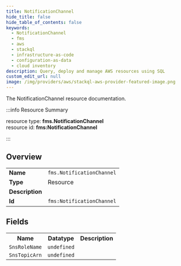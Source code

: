 ```yaml
---
title: NotificationChannel
hide_title: false
hide_table_of_contents: false
keywords:
  - NotificationChannel
  - fms
  - aws
  - stackql
  - infrastructure-as-code
  - configuration-as-data
  - cloud inventory
description: Query, deploy and manage AWS resources using SQL
custom_edit_url: null
image: /img/providers/aws/stackql-aws-provider-featured-image.png
---
```

The NotificationChannel resource documentation.

:::info Resource Summary

<div class="row">
<div class="providerDocColumn">
<span>resource type:&nbsp;<b>fms.NotificationChannel</b></span><br />
<span>resource id:&nbsp;<b>fms:NotificationChannel</b></span><br />
</div>
</div>

:::

## Overview
<table><tbody>
<tr><td><b>Name</b></td><td><code>fms.NotificationChannel</code></td></tr>
<tr><td><b>Type</b></td><td>Resource</td></tr>
<tr><td><b>Description</b></td><td></td></tr>
<tr><td><b>Id</b></td><td><code>fms:NotificationChannel</code></td></tr>
</tbody></table>

## Fields
<table><tbody>
<tr><th>Name</th><th>Datatype</th><th>Description</th></tr>
<tr><td><code>SnsRoleName</code></td><td><code>undefined</code></td><td></td></tr><tr><td><code>SnsTopicArn</code></td><td><code>undefined</code></td><td></td></tr>
</tbody></table>